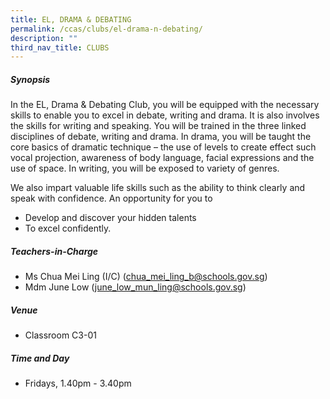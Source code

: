 ```yaml
---
title: EL, DRAMA & DEBATING
permalink: /ccas/clubs/el-drama-n-debating/
description: ""
third_nav_title: CLUBS
---
```


##### **Synopsis**
In the EL, Drama & Debating Club, you will be equipped with the necessary skills to enable you to excel in debate, writing and drama. It is also involves the skills for writing and speaking. 
You will be trained in the three linked disciplines of debate, writing and drama. In drama, you will be taught the core basics of dramatic technique – the use of levels to create effect such vocal projection, awareness of body language, facial expressions and the use of space. In writing, you will be exposed to variety of genres.

We also impart valuable life skills such as the ability to think clearly and speak with confidence. An opportunity for you to

* Develop and discover your hidden talents
* To excel confidently.

##### **Teachers-in-Charge**  
* Ms Chua Mei Ling (I/C) (chua_mei_ling_b@schools.gov.sg)
* Mdm June Low (june_low_mun_ling@schools.gov.sg)

##### **Venue**
* Classroom C3-01

##### **Time and Day**
* Fridays, 1.40pm - 3.40pm